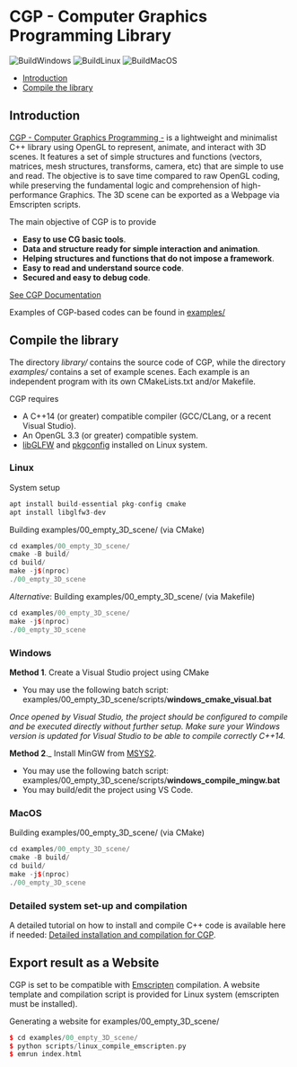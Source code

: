 # CGP - Computer Graphics Programming Library

![BuildWindows](https://github.com/drohmer/CGP/actions/workflows/Windows.yml/badge.svg)
![BuildLinux](https://github.com/drohmer/CGP/actions/workflows/Linux.yml/badge.svg)
![BuildMacOS](https://github.com/drohmer/CGP/actions/workflows/MacOS.yml/badge.svg)

- [Introduction](#Introduction)
- [Compile the library](#Compilation)


<a name="Introduction"></a>

## Introduction

[CGP - Computer Graphics Programming -](https://imagecomputing.net/cgp/index.html) is a lightweight and minimalist C++ library using OpenGL to represent, animate, and interact with 3D scenes. 
It features a set of simple structures and functions (vectors, matrices, mesh structures, transforms, camera, etc) that are simple to use and read. The objective is to save time compared to raw OpenGL coding, while preserving the fundamental logic and comprehension of high-performance Graphics. The 3D scene can be exported as a Webpage via Emscripten scripts.

The main objective of CGP is to provide
* **Easy to use CG basic tools**. 
* **Data and structure ready for simple interaction and animation**. 
* **Helping structures and functions that do not impose a framework**.
* **Easy to read and understand source code**. 
* **Secured and easy to debug code**. 

[See CGP Documentation](https://imagecomputing.net/cgp/index.html)

Examples of CGP-based codes can be found in [examples/](examples/)

<a name="Compilation"></a>

## Compile the library

The directory _library/_ contains the source code of CGP, while the directory _examples/_ contains a set of example scenes.
Each example is an independent program with its own CMakeLists.txt and/or Makefile. 

CGP requires
* A C++14 (or greater) compatible compiler (GCC/CLang, or a recent Visual Studio).
* An OpenGL 3.3 (or greater) compatible system.
* [libGLFW](https://www.glfw.org/) and [pkgconfig](https://www.freedesktop.org/wiki/Software/pkg-config/) installed on Linux system.


### Linux

System setup

```c++
apt install build-essential pkg-config cmake
apt install libglfw3-dev
```

Building examples/00_empty_3D_scene/ (via CMake)
```c++
cd examples/00_empty_3D_scene/
cmake -B build/
cd build/
make -j$(nproc)
./00_empty_3D_scene
```

_Alternative_: Building examples/00_empty_3D_scene/ (via Makefile)
```c++
cd examples/00_empty_3D_scene/
make -j$(nproc)
./00_empty_3D_scene
```


### Windows

**Method 1**. Create a Visual Studio project using CMake
* You may use the following batch script: examples/00_empty_3D_scene/scripts/__windows_cmake_visual.bat__

_Once opened by Visual Studio, the project should be configured to compile and be executed directly without further setup. Make sure your Windows version is updated for Visual Studio to be able to compile correctly C++14._

**Method 2**._ Install MinGW from [MSYS2](https://www.msys2.org/). 
* You may use the following batch script: examples/00_empty_3D_scene/scripts/__windows_compile_mingw.bat__
* You may build/edit the project using VS Code.



### MacOS

Building examples/00_empty_3D_scene/ (via CMake)
```c++
cd examples/00_empty_3D_scene/
cmake -B build/
cd build/
make -j$(nproc)
./00_empty_3D_scene
```




### Detailed system set-up and compilation

A detailed tutorial on how to install and compile C++ code is available here if needed: [Detailed installation and compilation for CGP](https://imagecomputing.net/cgp/compilation).



## Export result as a Website

CGP is set to be compatible with [Emscripten](https://emscripten.org/) compilation. A website template and compilation script is provided for Linux system (emscripten must be installed).

Generating a website for examples/00_empty_3D_scene/
```c++
$ cd examples/00_empty_3D_scene/
$ python scripts/linux_compile_emscripten.py
$ emrun index.html
```